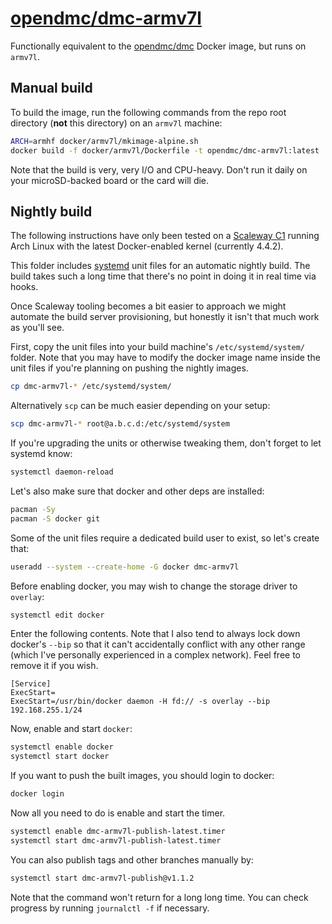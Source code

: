 # [opendmc/dmc-armv7l](https://hub.docker.com/r/opendmc/dmc-armv7l/)

Functionally equivalent to the [opendmc/dmc](https://hub.docker.com/r/opendmc/dmc/) Docker image, but runs on `armv7l`.

## Manual build

To build the image, run the following commands from the repo root directory (**not** this directory) on an `armv7l` machine:

```bash
ARCH=armhf docker/armv7l/mkimage-alpine.sh
docker build -f docker/armv7l/Dockerfile -t opendmc/dmc-armv7l:latest .
```

Note that the build is very, very I/O and CPU-heavy. Don't run it daily on your microSD-backed board or the card will die.

## Nightly build

The following instructions have only been tested on a [Scaleway C1](https://www.scaleway.com/) running Arch Linux with the latest Docker-enabled kernel (currently 4.4.2).

This folder includes [systemd](https://www.freedesktop.org/wiki/Software/systemd/) unit files for an automatic nightly build. The build takes such a long time that there's no point in doing it in real time via hooks.

Once Scaleway tooling becomes a bit easier to approach we might automate the build server provisioning, but honestly it isn't that much work as you'll see.

First, copy the unit files into your build machine's `/etc/systemd/system/` folder. Note that you may have to modify the docker image name inside the unit files if you're planning on pushing the nightly images.

```bash
cp dmc-armv7l-* /etc/systemd/system/
```

Alternatively `scp` can be much easier depending on your setup:

```bash
scp dmc-armv7l-* root@a.b.c.d:/etc/systemd/system
```

If you're upgrading the units or otherwise tweaking them, don't forget to let systemd know:

```bash
systemctl daemon-reload
```

Let's also make sure that docker and other deps are installed:

```bash
pacman -Sy
pacman -S docker git
```

Some of the unit files require a dedicated build user to exist, so let's create that:

```bash
useradd --system --create-home -G docker dmc-armv7l
```

Before enabling docker, you may wish to change the storage driver to `overlay`:

```bash
systemctl edit docker
```

Enter the following contents. Note that I also tend to always lock down docker's `--bip` so that it can't accidentally conflict with any other range (which I've personally experienced in a complex network). Feel free to remove it if you wish.

```systemd
[Service]
ExecStart=
ExecStart=/usr/bin/docker daemon -H fd:// -s overlay --bip 192.168.255.1/24
```

Now, enable and start `docker`:

```bash
systemctl enable docker
systemctl start docker
```

If you want to push the built images, you should login to docker:

```bash
docker login
```

Now all you need to do is enable and start the timer.

```bash
systemctl enable dmc-armv7l-publish-latest.timer
systemctl start dmc-armv7l-publish-latest.timer
```

You can also publish tags and other branches manually by:

```bash
systemctl start dmc-armv7l-publish@v1.1.2
```

Note that the command won't return for a long long time. You can check progress by running `journalctl -f` if necessary.
